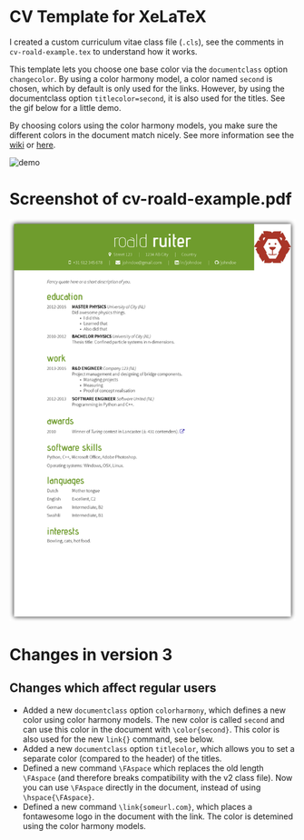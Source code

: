 # CV Template for XeLaTeX
I created a custom curriculum vitae class file (`.cls`), see the comments in `cv-roald-example.tex` to understand how it works. 

This template lets you choose one base color via the `documentclass` option `changecolor`. By using a color harmony model, a color named `second` is chosen, which by default is only used for the links. However, by using the documentclass option `titlecolor=second`, it is also used for the titles. See the gif below for a little demo.

By choosing colors using the color harmony models, you make sure the different colors in the document match nicely. See more information see the [wiki](https://en.wikipedia.org/wiki/Harmony_\(color\)) or [here](http://paletton.com/).

![demo](document_class_options_demo.gif)

# Screenshot of cv-roald-example.pdf
![Example](cv-roald-example.png)

# Changes in version 3
## Changes which affect regular users
- Added a new `documentclass` option `colorharmony`, which defines a new color using color harmony models. The new color is called `second` and can use this color in the document with `\color{second}`. This color is also used for the new `link{}` command, see below.
- Added a new `documentclass` option `titlecolor`, which allows you to set a separate color (compared to the header) of the titles.
- Defined a new command `\FAspace` which replaces the old length `\FAspace` (and therefore breaks compatibility with the v2 class file). Now you can use `\FAspace` directly in the document, instead of using `\hspace{\FAspace}`.
- Defined a new command `\link{someurl.com}`, which places a fontawesome logo in the document with the link. The color is detemined using the color harmony models.


